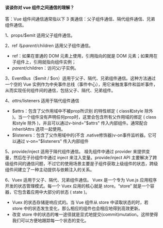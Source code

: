 #### 谈谈你对 vue 组件之间通信的理解？

答：Vue 组件间通信通常指以下 3 类通信：父子组件通信、隔代组件通信、兄弟组件通信。

1、props/\$emit 适用父子组件通信。

2、ref 与$parent/$children 适用父子组件通信。

- ref：如果在普通的 DOM 元素上使用，引用指向的就是 DOM 元素；如果用在子组件上，引用就指向组件实例；
- $parent/$children：访问父/子实例。

3、EventBus（$emit / $on）适用于父子、隔代、兄弟组件通信。这种方法通过一个空的 Vue 实例作为中央事件总线（事件中心），用它来触发事件和监听事件，从而实现任何组件间的通信，包括父子、隔代、兄弟组件。

4、$attrs/$listeners 适用于隔代组件通信

- $attrs：包含了父作用域中不被prop所识别 的特性绑定 ( class和style 除外 )。当一个组件没有声明任何prop时，这里会包含所有父作用域的绑定 ( class和style 除外 )，并且可以通过v-bind="$attrs" 传入内部组件。通常配合 inheritAttrs 选项一起使用。
- $listeners：包含了父作用域中的(不含 .native修饰器)v-on事件监听器。它可以通过 v-on="$listeners" 传入内部组件

5、provide/inject 适用于隔代组件通信。
祖先组件中通过 provider 来提供变量，然后在子孙组件中通过 inject 来注入变量。provide/inject API 主要解决了跨级组件间的通信问题，不过它的使用场景主要是子组件获取上级组件的状态，跨级组件间建立了一种主动提供与依赖注入的关系。

6、Vuex 适用于父子、隔代、兄弟组件通信。
Vuex 是一个专为 Vue.js 应用程序开发的状态管理模式。每一个 Vuex 应用的核心就是 store。“store” 就是一个容器，它包含着应用中大部分的状态 ( state )。

- Vuex 的状态存储是响应式的。当 Vue 组件从 store 中读取状态的时，若 store 中的状态发生变化，那么相应的组件也会相应地得到高效更新。
- 改变 store 中的状态的唯一途径就是显式地提交(commit)mutation。这样使得我们可以方便地跟踪每一个状态的变化。
